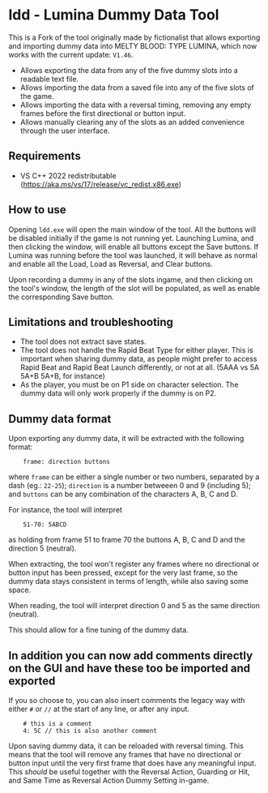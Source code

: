 # ldd - Lumina Dummy Data Tool

This is a Fork of the tool originally made by fictionalist that allows exporting and importing dummy data into MELTY BLOOD: TYPE LUMINA, which now works with the current update: `V1.46`.

* Allows exporting the data from any of the five dummy slots into a readable text file.
* Allows importing the data from a saved file into any of the five slots of the game.
* Allows importing the data with a reversal timing, removing any empty frames before the first directional or button input.
* Allows manually clearing any of the slots as an added convenience through the user interface.

## Requirements

* VS C++ 2022 redistributable (https://aka.ms/vs/17/release/vc_redist.x86.exe)

## How to use

Opening `ldd.exe` will open the main window of the tool. All the buttons will be disabled initially if the game is not running yet. Launching Lumina, and then clicking the window, will enable all buttons except the Save buttons.
If Lumina was running before the tool was launched, it will behave as normal and enable all the Load, Load as Reversal, and Clear buttons.

Upon recording a dummy in any of the slots ingame, and then clicking on the tool's window, the length of the slot will be populated, as well as enable the corresponding Save button.


## Limitations and troubleshooting

* The tool does not extract save states.
* The tool does not handle the Rapid Beat Type for either player. This is important when sharing dummy data, as people might prefer to access Rapid Beat and Rapid Beat Launch differently, or not at all. (5AAA vs 5A 5A+B 5A+B, for instance)
* As the player, you must be on P1 side on character selection. The dummy data will only work properly if the dummy is on P2.

## Dummy data format

Upon exporting any dummy data, it will be extracted with the following format:

```
    frame: direction buttons
```

where `frame` can be either a single number or two numbers, separated by a dash (eg.: `22-25`);
`direction` is a number betweeen 0 and 9 (including 5); and `buttons` can be any combination of the characters A, B, C and D.

For instance, the tool will interpret

```
    51-70: 5ABCD
```

as holding from frame 51 to frame 70 the buttons A, B, C and D and the direction 5 (neutral).

When extracting, the tool won't register any frames where no directional or button input has been pressed, except for the very last frame, so the dummy data stays consistent in terms of length, while also saving some space.

When reading, the tool will interpret direction 0 and 5 as the same direction (neutral).

This should allow for a fine tuning of the dummy data.

## In addition you can now add comments directly on the GUI and have these too be imported and exported

If you so choose to, you can also insert comments the legacy way with either `#` or `//` at the start of any line, or after any input.

```
    # this is a comment
    4: 5C // this is also another comment
```

Upon saving dummy data, it can be reloaded with reversal timing. This means that the tool will remove any frames that have no directional or button input until the very first frame that does have any meaningful input. This *should* be useful together with the Reversal Action, Guarding or Hit, and Same Time as Reversal Action Dummy Setting in-game.